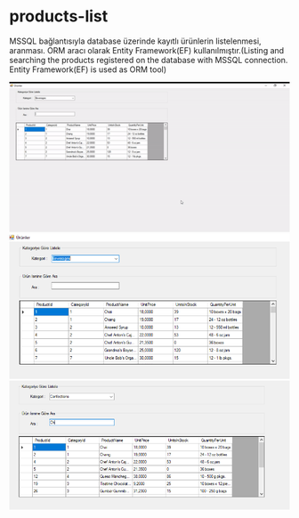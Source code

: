 # products-list
MSSQL bağlantısıyla database üzerinde kayıtlı ürünlerin listelenmesi, aranması. ORM aracı olarak Entity Framework(EF) kullanılmıştır.(Listing and searching the products registered on the database with MSSQL connection. Entity Framework(EF) is used as ORM tool)

![](products.gif)
![](Products-list.png)
![](product-list2.png)



